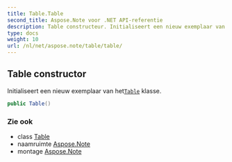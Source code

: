```yaml
---
title: Table.Table
second_title: Aspose.Note voor .NET API-referentie
description: Table constructeur. Initialiseert een nieuw exemplaar van hetTable klasse.
type: docs
weight: 10
url: /nl/net/aspose.note/table/table/
---
```

## Table constructor

Initialiseert een nieuw exemplaar van het[`Table`](../) klasse.

```csharp
public Table()
```

### Zie ook

* class [Table](../)
* naamruimte [Aspose.Note](../../table/)
* montage [Aspose.Note](../../../)


